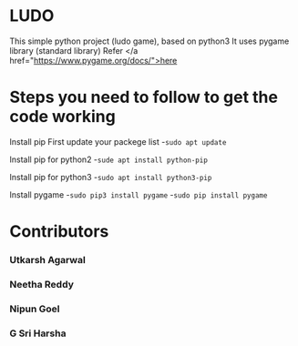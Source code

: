 # LUDO

This simple python project (ludo game), based on python3
It uses pygame library (standard library)
Refer </a href="https://www.pygame.org/docs/">here</a>


# Steps you need to follow to get the code working 

Install pip
First update your packege list
-`sudo apt update`

Install pip for python2
-`sude apt install python-pip`

Install pip for python3
-`sudo apt install python3-pip`

Install pygame
-`sudo pip3 install pygame`
-`sudo pip install pygame`

# Contributors 
### Utkarsh Agarwal
### Neetha Reddy
### Nipun Goel
### G Sri Harsha
